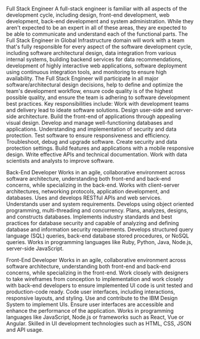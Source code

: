 Full Stack Engineer
A full-stack engineer is familiar with all aspects of the development cycle, including design, front-end development, web development, back-end development and system administration. While they aren't expected to be an expert in all of these areas, they are expected to be able to communicate and understand each of the functional parts. The Full Stack Engineer in Global Infrastructure domain will work with a team that's fully responsible for every aspect of the software development cycle, including software architectural design, data integration from various internal systems, building backend services for data recommendations, development of highly interactive web applications, software deployment using continuous integration tools, and monitoring to ensure high availability. The Full Stack Engineer will participate in all major software/architectural design decisions, help to define and optimize the team's development workflow, ensure code quality is of the highest possible quality, and ensure the team is adhering to software development best practices. Key responsibilities include: Work with development teams and delivery lead to ideate software solutions. Design user-side and server-side architecture. Build the front-end of applications through appealing visual design. Develop and manage well-functioning databases and applications. Understanding and implementation of security and data protection. Test software to ensure responsiveness and efficiency. Troubleshoot, debug and upgrade software. Create security and data protection settings. Build features and applications with a mobile responsive design. Write effective APIs and technical documentation. Work with data scientists and analysts to improve software.

Back-End Developer
Works in an agile, collaborative environment across software architecture, understanding both front-end and back-end concerns, while specializing in the back-end. Works with client-server architectures, networking protocols, application development, and databases. Uses and develops RESTful APIs and web services. Understands user and system requirements. Develops using object oriented programming, multi-threading and concurrency. Plans, analyzes, designs, and constructs databases. Implements industry standards and best practices for database security and capable of analyzing and defining database and information security requirements. Develops structured query language (SQL) queries, back-end database stored procedures, or NoSQL queries. Works in programming languages like Ruby, Python, Java, Node.js, server-side JavaScript.

Front-End Developer
Works in an agile, collaborative environment across software architecture, understanding both front-end and back-end concerns, while specializing in the front-end. Work closely with designers to take wireframes from conception to implementation and work closely with back-end developers to ensure implemented UI code is unit tested and production-code ready. Code user interfaces, including interactions, responsive layouts, and styling. Use and contribute to the IBM Design System to implement UIs. Ensure user interfaces are accessible and enhance the performance of the application. Works in programming languages like JavaScript, Node.js or frameworks such as React, Vue or Angular. Skilled in UI development technologies such as HTML, CSS, JSON and API usage.


